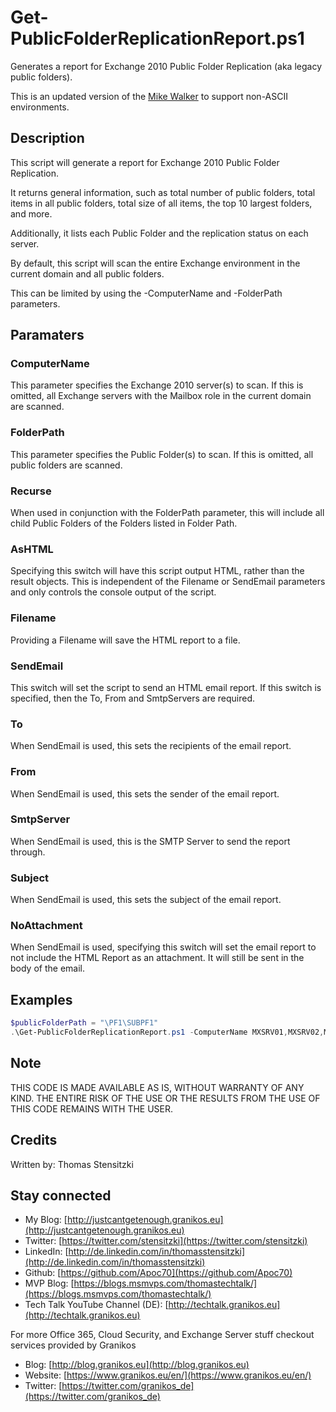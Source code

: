 # Get-PublicFolderReplicationReport.ps1

Generates a report for Exchange 2010 Public Folder Replication (aka legacy public folders).

This is an updated version of the [Mike Walker](http://blog.mikewalker.me) to support non-ASCII environments.

## Description

This script will generate a report for Exchange 2010 Public Folder Replication.

It returns general information, such as total number of public folders, total items in all public folders, total size of all items, the top 10 largest folders, and more.

Additionally, it lists each Public Folder and the replication status on each server.

By default, this script will scan the entire Exchange environment in the current domain and all public folders.

This can be limited by using the -ComputerName and -FolderPath parameters.

## Paramaters

### ComputerName

This parameter specifies the Exchange 2010 server(s) to scan. If this is omitted, all Exchange servers with the Mailbox role in the current domain are scanned.

### FolderPath

This parameter specifies the Public Folder(s) to scan. If this is omitted, all public folders are scanned.

### Recurse

When used in conjunction with the FolderPath parameter, this will include all child Public Folders of the Folders listed in Folder Path.

### AsHTML

Specifying this switch will have this script output HTML, rather than the result objects. This is independent of the Filename or SendEmail parameters and only controls the console output of the script.

### Filename

Providing a Filename will save the HTML report to a file.

### SendEmail

This switch will set the script to send an HTML email report. If this switch is specified, then the To, From and SmtpServers are required.

### To

When SendEmail is used, this sets the recipients of the email report.

### From

When SendEmail is used, this sets the sender of the email report.

### SmtpServer

When SendEmail is used, this is the SMTP Server to send the report through.

### Subject

When SendEmail is used, this sets the subject of the email report.

### NoAttachment

When SendEmail is used, specifying this switch will set the email report to not include the HTML Report as an attachment. It will still be sent in the body of the email.

## Examples

``` PowerShell
$publicFolderPath = "\PF1\SUBPF1"
.\Get-PublicFolderReplicationReport.ps1 -ComputerName MXSRV01,MXSRV02,MXSRV03 -FolderPath $publicFolderPath -Recurse -Subject "Public Folder Environment Report [$($publicFolderPath)]" -AsHTML -To thomas@mcsmemail.de -From postmaster@mcsmemail.de -SmtpServer relay.mcsmemail.de -SendEmail
```

## Note

THIS CODE IS MADE AVAILABLE AS IS, WITHOUT WARRANTY OF ANY KIND. THE ENTIRE
RISK OF THE USE OR THE RESULTS FROM THE USE OF THIS CODE REMAINS WITH THE USER.

## Credits

Written by: Thomas Stensitzki

## Stay connected

- My Blog: [http://justcantgetenough.granikos.eu](http://justcantgetenough.granikos.eu)
- Twitter: [https://twitter.com/stensitzki](https://twitter.com/stensitzki)
- LinkedIn: [http://de.linkedin.com/in/thomasstensitzki](http://de.linkedin.com/in/thomasstensitzki)
- Github: [https://github.com/Apoc70](https://github.com/Apoc70)
- MVP Blog: [https://blogs.msmvps.com/thomastechtalk/](https://blogs.msmvps.com/thomastechtalk/)
- Tech Talk YouTube Channel (DE): [http://techtalk.granikos.eu](http://techtalk.granikos.eu)

For more Office 365, Cloud Security, and Exchange Server stuff checkout services provided by Granikos

- Blog: [http://blog.granikos.eu](http://blog.granikos.eu)
- Website: [https://www.granikos.eu/en/](https://www.granikos.eu/en/)
- Twitter: [https://twitter.com/granikos_de](https://twitter.com/granikos_de)